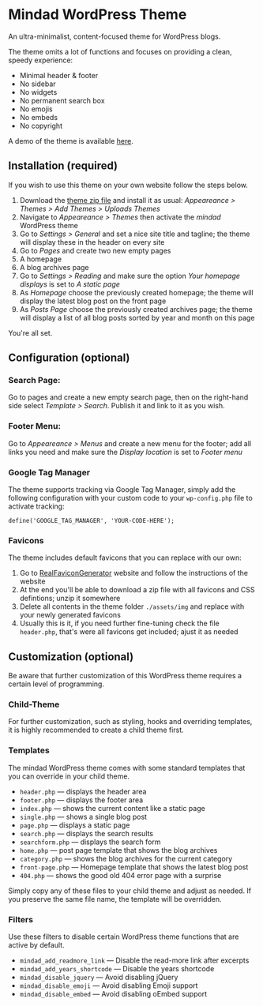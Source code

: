 # Mindad WordPress Theme
An ultra-minimalist, content-focused theme for WordPress blogs.

The theme omits a lot of functions and focuses on providing a clean, speedy experience:

- Minimal header & footer
- No sidebar
- No widgets
- No permanent search box
- No emojis
- No embeds
- No copyright

A demo of the theme is available [here](https://mindad.ch).

## Installation (required)
If you wish to use this theme on your own website follow the steps below.
1. Download the [theme zip file](https://mindad.ch/theme.zip) and install it as usual:
 _Appeareance > Themes > Add Themes > Uploads Themes_
2. Navigate to _Appeareance > Themes_ then activate the _mindad_ WordPress theme
3. Go to _Settings > General_ and set a nice site title and tagline; the theme will display these in the header on every site
4. Go to _Pages_ and create two new empty pages
 1. A homepage
 2. A blog archives page
4. Go to _Settings > Reading_ and make sure the option _Your homepage displays_ is set to _A static page_
 1. As _Homepage_ choose the previously created homepage; the theme will display the latest blog post on the front page
 2. As _Posts Page_ choose the previously created archives page; the theme will display a list of all blog posts sorted by year and month on this page

 You're all set.

## Configuration (optional)
### Search Page:
Go to pages and create a new empty search page, then on the right-hand side select _Template > Search_. Publish it and link to it as you wish.

### Footer Menu:
Go to _Appeareance > Menus_ and create a new menu for the footer; add all links you need and make sure the _Display location_ is set to _Footer menu_

### Google Tag Manager
The theme supports tracking via Google Tag Manager, simply add the following configuration with your custom code to your `wp-config.php` file to activate tracking:

```
define('GOOGLE_TAG_MANAGER', 'YOUR-CODE-HERE');
```

### Favicons
The theme includes default favicons that you can replace with our own:
1. Go to [RealFaviconGenerator](https://realfavicongenerator.net/) website and follow the instructions of the website
2. At the end you'll be able to download a zip file with all favicons and CSS defintions; unzip it somewhere
3. Delete all contents in the theme folder `./assets/img` and replace with your newly generated favicons
4. Usually this is it, if you need further fine-tuning check the file `header.php`, that's were all favicons get included; ajust it as needed


## Customization (optional)
Be aware that further customization of this WordPress theme requires a certain level of programming.

### Child-Theme
For further customization, such as styling, hooks and overriding templates, it is highly recommended to create a child theme first.

### Templates
The mindad WordPress theme comes with some standard templates that you can override in your child theme.

- `header.php` — displays the header area
- `footer.php` — displays the footer area
- `index.php` — shows the current content like a static page
- `single.php` — shows a single blog post
- `page.php` — displays a static page
- `search.php` — displays the search results
- `searchform.php` — displays the search form
- `home.php` — post page template that shows the blog archives
- `category.php` — shows the blog archives for the current category
- `front-page.php` — Homepage template that shows the latest blog post
- `404.php` — shows the good old 404 error page with a surprise

Simply copy any of these files to your child theme and adjust as needed. If you preserve the same file name, the template will be overridden.

### Filters
Use these filters to disable certain WordPress theme functions that are active by default.

- `mindad_add_readmore_link` — Disable the read-more link after excerpts
- `mindad_add_years_shortcode` — Disable the years shortcode
- `mindad_disable_jquery` — Avoid disabling jQuery
- `mindad_disable_emoji` — Avoid disabling Emoji support
- `mindad_disable_embed` — Avoid disabling oEmbed support